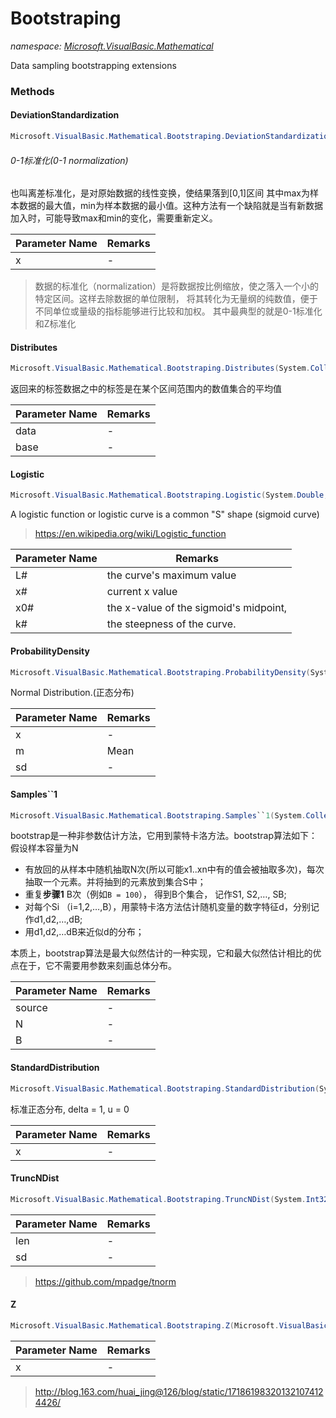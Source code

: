 ﻿# Bootstraping
_namespace: [Microsoft.VisualBasic.Mathematical](./index.md)_

Data sampling bootstrapping extensions



### Methods

#### DeviationStandardization
```csharp
Microsoft.VisualBasic.Mathematical.Bootstraping.DeviationStandardization(Microsoft.VisualBasic.Mathematical.LinearAlgebra.Vector)
```
###### 0-1标准化(0-1 normalization)
 也叫离差标准化，是对原始数据的线性变换，使结果落到[0,1]区间
 其中max为样本数据的最大值，min为样本数据的最小值。这种方法有一个缺陷就是当有新数据加入时，可能导致max和min的变化，需要重新定义。

|Parameter Name|Remarks|
|--------------|-------|
|x|-|

> 
>  数据的标准化（normalization）是将数据按比例缩放，使之落入一个小的特定区间。这样去除数据的单位限制，
>  将其转化为无量纲的纯数值，便于不同单位或量级的指标能够进行比较和加权。
>  其中最典型的就是0-1标准化和Z标准化
>  

#### Distributes
```csharp
Microsoft.VisualBasic.Mathematical.Bootstraping.Distributes(System.Collections.Generic.IEnumerable{System.Double},System.Single)
```
返回来的标签数据之中的标签是在某个区间范围内的数值集合的平均值

|Parameter Name|Remarks|
|--------------|-------|
|data|-|
|base|-|


#### Logistic
```csharp
Microsoft.VisualBasic.Mathematical.Bootstraping.Logistic(System.Double,System.Double,System.Double,System.Double)
```
A logistic function or logistic curve is a common "S" shape (sigmoid curve)
 > https://en.wikipedia.org/wiki/Logistic_function

|Parameter Name|Remarks|
|--------------|-------|
|L#|the curve's maximum value|
|x#|current x value|
|x0#|the x-value of the sigmoid's midpoint,|
|k#|the steepness of the curve.|


#### ProbabilityDensity
```csharp
Microsoft.VisualBasic.Mathematical.Bootstraping.ProbabilityDensity(System.Double,System.Double,System.Double)
```
Normal Distribution.(正态分布)

|Parameter Name|Remarks|
|--------------|-------|
|x|-|
|m|Mean|
|sd|-|


#### Samples``1
```csharp
Microsoft.VisualBasic.Mathematical.Bootstraping.Samples``1(System.Collections.Generic.IEnumerable{``0},System.Int32,System.Int32)
```
bootstrap是一种非参数估计方法，它用到蒙特卡洛方法。bootstrap算法如下：
 假设样本容量为N

 + 有放回的从样本中随机抽取N次(所以可能x1..xn中有的值会被抽取多次)，每次抽取一个元素。并将抽到的元素放到集合S中；
 + 重复**步骤1** B次（例如``B = 100``）， 得到B个集合， 记作S1, S2,…, SB;
 + 对每个Si （i=1,2,…,B），用蒙特卡洛方法估计随机变量的数字特征d，分别记作d1,d2,…,dB;
 + 用d1,d2,…dB来近似d的分布；
 
 本质上，bootstrap算法是最大似然估计的一种实现，它和最大似然估计相比的优点在于，它不需要用参数来刻画总体分布。

|Parameter Name|Remarks|
|--------------|-------|
|source|-|
|N|-|
|B|-|


#### StandardDistribution
```csharp
Microsoft.VisualBasic.Mathematical.Bootstraping.StandardDistribution(System.Double)
```
标准正态分布, delta = 1, u = 0

|Parameter Name|Remarks|
|--------------|-------|
|x|-|


#### TruncNDist
```csharp
Microsoft.VisualBasic.Mathematical.Bootstraping.TruncNDist(System.Int32,System.Double)
```


|Parameter Name|Remarks|
|--------------|-------|
|len|-|
|sd|-|

> https://github.com/mpadge/tnorm

#### Z
```csharp
Microsoft.VisualBasic.Mathematical.Bootstraping.Z(Microsoft.VisualBasic.Mathematical.LinearAlgebra.Vector)
```


|Parameter Name|Remarks|
|--------------|-------|
|x|-|

> 
>  http://blog.163.com/huai_jing@126/blog/static/171861983201321074124426/
>  


